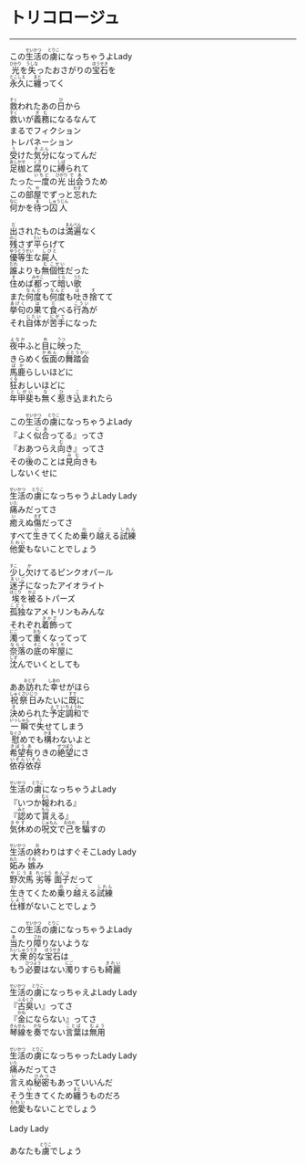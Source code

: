 # トリコロージュ
---
<lyric>
この<ruby>生活<rt>せいかつ</rt></ruby>の<ruby>虜<rt>とりこ</rt></ruby>になっちゃうよLady<br/>
<ruby>光<rt>ひかり</rt></ruby>を<ruby>失<rt>うしな</rt></ruby>ったおさがりの<ruby>宝石<rt>ほうせき</rt></ruby>を<br/>
<ruby>永久<rt>とこしえ</rt></ruby>に<ruby>纏<rt>まと</rt></ruby>ってく<br/>
<br/>
<ruby>救<rt>すく</rt></ruby>われたあの<ruby>日<rt>ひ</rt></ruby>から<br/>
<ruby>救<rt>すく</rt></ruby>いが<ruby>義務<rt>ぎむ</rt></ruby>になるなんて<br/>
まるでフィクション<br/>
トレパネーション<br/>
<ruby>受<rt>う</rt></ruby>けた<ruby>気分<rt>きぶん</rt></ruby>になってんだ<br/>
<ruby>足枷<rt>あしかせ</rt></ruby>と<ruby>腐<rt>くさ</rt></ruby>りに<ruby>縛<rt>しば</rt></ruby>られて<br/>
たった<ruby>一度<rt>いちど</rt></ruby>の<ruby>光<rt>ひかり</rt></ruby><ruby>出会<rt>であ</rt></ruby>うため<br/>
この<ruby>部屋<rt>へや</rt></ruby>でずっと<ruby>忘<rt>わす</rt></ruby>れた<br/>
<ruby>何<rt>なに</rt></ruby>かを<ruby>待<rt>ま</rt></ruby>つ<ruby>囚人<rt>しゅうじん</rt></ruby><br/>
<br/>
<ruby>出<rt>だ</rt></ruby>されたものは<ruby>満遍<rt>まんべん</rt></ruby>なく<br/>
<ruby>残<rt>のこ</rt></ruby>さず<ruby>平<rt>たい</rt></ruby>らげて<br/>
<ruby>優等<rt>ゆうとう</rt></ruby><ruby>生<rt>せい</rt></ruby>な<ruby>屍人<rt>しびと</rt></ruby><br/>
<ruby>誰<rt>だれ</rt></ruby>よりも<ruby>無<rt>む</rt></ruby><ruby>個性<rt>こせい</rt></ruby>だった<br/>
<ruby>住<rt>す</rt></ruby>めば<ruby>都<rt>みやこ</rt></ruby>って<ruby>暗<rt>くら</rt></ruby>い<ruby>歌<rt>うた</rt></ruby><br/>
また<ruby>何度<rt>なんど</rt></ruby>も<ruby>何度<rt>なんど</rt></ruby>も<ruby>吐<rt>は</rt></ruby>き<ruby>捨<rt>す</rt></ruby>てて<br/>
<ruby>挙句<rt>あげく</rt></ruby>の<ruby>果<rt>は</rt></ruby>て<ruby>食<rt>た</rt></ruby>べる<ruby>行為<rt>こうい</rt></ruby>が<br/>
それ<ruby>自体<rt>じたい</rt></ruby>が<ruby>苦手<rt>にがて</rt></ruby>になった<br/>
<br/>
<ruby>夜中<rt>よなか</rt></ruby>ふと<ruby>目<rt>め</rt></ruby>に<ruby>映<rt>うつ</rt></ruby>った<br/>
きらめく<ruby>仮面<rt>かめん</rt></ruby>の<ruby>舞踏会<rt>ぶとうかい</rt></ruby><br/>
<ruby>馬鹿<rt>ばか</rt></ruby>らしいほどに<br/>
<ruby>狂<rt>くる</rt></ruby>おしいほどに<br/>
<ruby>年甲斐<rt>としがい</rt></ruby>も<ruby>無<rt>な</rt></ruby>く<ruby>惹<rt>ひ</rt></ruby>き<ruby>込<rt>こ</rt></ruby>まれたら<br/>
<br/>
この<ruby>生活<rt>せいかつ</rt></ruby>の<ruby>虜<rt>とりこ</rt></ruby>になっちゃうよLady<br/>
『よく<ruby>似合<rt>にあ</rt></ruby>ってる』ってさ<br/>
『おあつらえ<ruby>向<rt>む</rt></ruby>き』ってさ<br/>
その<ruby>後<rt>ご</rt></ruby>のことは<ruby>見向<rt>みむ</rt></ruby>きも<br/>
しないくせに<br/>
<br/>
<ruby>生活<rt>せいかつ</rt></ruby>の<ruby>虜<rt>とりこ</rt></ruby>になっちゃうよLady Lady<br/>
<ruby>痛<rt>いた</rt></ruby>みだってさ<br/>
<ruby>癒<rt>い</rt></ruby>えぬ<ruby>傷<rt>きず</rt></ruby>だってさ<br/>
すべて<ruby>生<rt>い</rt></ruby>きてくため<ruby>乗<rt>の</rt></ruby>り<ruby>越<rt>こ</rt></ruby>える<ruby>試練<rt>しれん</rt></ruby><br/>
<ruby>他愛<rt>たわい</rt></ruby>もないことでしょう<br/>
<br/>
<ruby>少<rt>すこ</rt></ruby>し<ruby>欠<rt>か</rt></ruby>けてるピンクオパール<br/>
<ruby>迷子<rt>まいご</rt></ruby>になったアイオライト<br/>
<ruby>埃<rt>ほこり</rt></ruby>を<ruby>被<rt>かぶ</rt></ruby>るトパーズ<br/>
<ruby>孤独<rt>こどく</rt></ruby>なアメトリンもみんな<br/>
それぞれ<ruby>着飾<rt>きかざ</rt></ruby>って<br/>
<ruby>濁<rt>にご</rt></ruby>って<ruby>重<rt>おも</rt></ruby>くなってって<br/>
<ruby>奈落<rt>ならく</rt></ruby>の<ruby>底<rt>そこ</rt></ruby>の<ruby>牢屋<rt>ろうや</rt></ruby>に<br/>
<ruby>沈<rt>しず</rt></ruby>んでいくとしても<br/>
<br/>
ああ<ruby>訪<rt>おとず</rt></ruby>れた<ruby>幸<rt>しあわ</rt></ruby>せがほら<br/>
<ruby>祝祭日<rt>しゅくさいじつ</rt></ruby>みたいに<ruby>既<rt>すで</rt></ruby>に<br/>
<ruby>決<rt>き</rt></ruby>められた<ruby>予定<rt>よてい</rt></ruby><ruby>調和<rt>ちょうわ</rt></ruby>で<br/>
<ruby>一瞬<rt>いっしゅん</rt></ruby>で<ruby>失<rt>う</rt></ruby>せてしまう<br/>
<ruby>慰<rt>なぐさ</rt></ruby>めでも<ruby>構<rt>かま</rt></ruby>わないよと<br/>
<ruby>希望<rt>きぼう</rt></ruby><ruby>有<rt>あ</rt></ruby>りきの<ruby>絶望<rt>ぜつぼう</rt></ruby>にさ<br/>
<ruby>依存<rt>いぞん</rt></ruby><ruby>依存<rt>いぞん</rt></ruby><br/>
<br/>
<ruby>生活<rt>せいかつ</rt></ruby>の<ruby>虜<rt>とりこ</rt></ruby>になっちゃうよLady<br/>
『いつか<ruby>報<rt>むく</rt></ruby>われる』<br/>
『<ruby>認<rt>みと</rt></ruby>めて<ruby>貰<rt>もら</rt></ruby>える』<br/>
<ruby>気休<rt>きやす</rt></ruby>めの<ruby>呪文<rt>じゅもん</rt></ruby>で<ruby>己<rt>おのれ</rt></ruby>を<ruby>騙<rt>だま</rt></ruby>すの<br/>
<br/>
<ruby>生活<rt>せいかつ</rt></ruby>の<ruby>終<rt>お</rt></ruby>わりはすぐそこLady Lady<br/>
<ruby>妬<rt>ねた</rt></ruby>み <ruby>嫉<rt>そね</rt></ruby>み<br/>
<ruby>野次馬<rt>やじうま</rt></ruby> <ruby>劣等<rt>れっとう</rt></ruby> <ruby>面子<rt>めんつ</rt></ruby>だって<br/>
<ruby>生<rt>い</rt></ruby>きてくため<ruby>乗<rt>の</rt></ruby>り<ruby>越<rt>こ</rt></ruby>える<ruby>試練<rt>しれん</rt></ruby><br/>
<ruby>仕様<rt>しよう</rt></ruby>がないことでしょう<br/>
<br/>
この<ruby>生活<rt>せいかつ</rt></ruby>の<ruby>虜<rt>とりこ</rt></ruby>になっちゃうよLady<br/>
<ruby>当<rt>あ</rt></ruby>たり<ruby>障<rt>さわ</rt></ruby>りないような<br/>
<ruby>大衆的<rt>たいしゅうてき</rt></ruby>な<ruby>宝石<rt>ほうせき</rt></ruby>は<br/>
もう<ruby>必要<rt>ひつよう</rt></ruby>はない<ruby>濁<rt>にご</rt></ruby>りすらも<ruby>綺麗<rt>きれい</rt></ruby><br/>
<br/>
<ruby>生活<rt>せいかつ</rt></ruby>の<ruby>虜<rt>とりこ</rt></ruby>になっちゃえよLady Lady<br/>
『<ruby>古臭<rt>ふるくさ</rt></ruby>い』ってさ<br/>
『<ruby>金<rt>かね</rt></ruby>にならない』ってさ<br/>
<ruby>琴線<rt>きんせん</rt></ruby>を<ruby>奏<rt>かな</rt></ruby>でない<ruby>言葉<rt>ことば</rt></ruby>は<ruby>無用<rt>むよう</rt></ruby><br/>
<br/>
<ruby>生活<rt>せいかつ</rt></ruby>の<ruby>虜<rt>とりこ</rt></ruby>になっちゃったLady Lady<br/>
<ruby>痛<rt>いた</rt></ruby>みだってさ<br/>
<ruby>言<rt>い</rt></ruby>えぬ<ruby>秘密<rt>ひみつ</rt></ruby>もあっていいんだ<br/>
そう<ruby>生<rt>い</rt></ruby>きてくため<ruby>纏<rt>まと</rt></ruby>うものだろ<br/>
<ruby>他愛<rt>たわい</rt></ruby>もないことでしょう<br/>
<br/>
Lady Lady<br/>
<br/>
あなたも<ruby>虜<rt>とりこ</rt></ruby>でしょう<br/>
</lyric>
